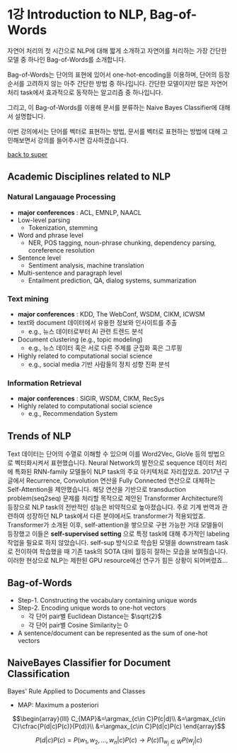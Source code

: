 # 1강 Introduction to NLP, Bag-of-Words
자연어 처리의 첫 시간으로 NLP에 대해 짧게 소개하고 자연어를 처리하는 가장 간단한 모델 중 하나인 Bag-of-Words를 소개합니다.

Bag-of-Words는 단어의 표현에 있어서 one-hot-encoding을 이용하며, 단어의 등장 순서를 고려하지 않는 아주 간단한 방법 중 하나입니다. 간단한 모델이지만 많은 자연어 처리 task에서 효과적으로 동작하는 알고리즘 중 하나입니다.

그리고, 이 Bag-of-Words를 이용해 문서를 분류하는 Naive Bayes Classifier에 대해서 설명합니다.

이번 강의에서는 단어를 벡터로 표현하는 방법, 문서를 벡터로 표현하는 방법에 대해 고민해보면서 강의를 들어주시면 감사하겠습니다.


[back to super](https://github.com/jinmang2/boostcamp_ai_tech_2/tree/main/u-stage/nlp)

## Academic Disciplines related to NLP

### Natural Langauage Processing
- **major conferences** : ACL, EMNLP, NAACL
- Low-level parsing
    - Tokenization, stemming
- Word and phrase level
    - NER, POS tagging, noun-phrase chunking, dependency parsing, coreference resolution
- Sentence level
    - Sentiment analysis, machine translation
- Multi-sentence and paragraph level
    - Entailment prediction, QA, dialog systems, summarization

### Text mining
- **major conferences** : KDD, The WebConf, WSDM, CIKM, ICWSM
- text와 document 데이터에서 유용한 정보와 인사이트를 추출
    - e.g., 뉴스 데이터로부터 AI 관련 트렌드 분석
- Document clustering (e.g., topic modeling)
    - e.g., 뉴스 데이터 혹은 서로 다른 주제를 군집화 혹은 그루핑
- Highly related to computational social science
    - e.g., social media 기반 사람들의 정치 성향 진화 분석

### Information Retrieval
- **major conferences** : SIGIR, WSDM, CIKM, RecSys
- Highly related to computational social science
    - e.g., Recommendation System

## Trends of NLP
Text 데이터는 단어의 수열로 이해할 수 있으며 이를 Word2Vec, GloVe 등의 방법으로 벡터화시켜서 표현했습니다. Neural Network의 발전으로 sequence 데이터 처리에 특화된 RNN-family 모델들이 NLP task의 주요 아키텍처로 자리잡았죠. 2017년 구글에서 Recurrence, Convolution 연산을 Fully Connected 연산으로 대체하는 Self-Attention을 제안했습니다. 해당 연산을 기반으로 transduction problem(seq2seq) 문제를 처리할 목적으로 제안된 Transformer Architecture의 등장으로 NLP task의 전반적인 성능은 비약적으로 높아졌습니다. 주로 기계 번역과 관련하여 성장하던 NLP task에서 다른 분야에서도 transformer가 적용되었죠. Transformer가 소개된 이후, self-attention을 쌓으므로 구현 가능한 거대 모델들이 등장했고 이들은 **self-supervised setting** 으로 특정 task에 대해 추가적인 labeling 작업을 필요로 하지 않았습니다. self-sup 방식으로 학습된 모델을 downstream task로 전이하여 학습했을 때 기존 task의 SOTA 대비 월등히 잘하는 모습을 보여줬습니다. 이러한 현상으로 NLP는 제한된 GPU resource에선 연구가 힘든 상황이 되어버렸죠...

## Bag-of-Words
- Step-1. Constructing the vocabulary containing unique words
- Step-2. Encoding unique words to one-hot vectors
    - 각 단어 pair별 Euclidean Distance는 $\sqrt{2}$
    - 각 단어 pair별 Cosine Similarity는 $0$
- A sentence/document can be represented as the sum of one-hot vectors

## NaiveBayes Classifier for Document Classification

Bayes' Rule Applied to Documents and Classes

- MAP: Maximum a posteriori

$$\begin{array}{lll}
C_{MAP}&=\argmax_{c\in C}P(c|d)\\
&=\argmax_{c\in C}\cfrac{P(d|c)P(c)}{P(d)}\\
&=\argmax_{c\in C}P(d|c)P(c)
\end{array}$$

$$P(d|c)P(c)=P(w_1,w_2,\dots,w_n|c)P(c)\rightarrow P(c)\prod_{w_j\in W}P(w_j|c)$$
